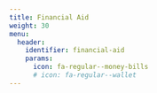 ```yaml
---
title: Financial Aid
weight: 30
menu:
  header:
    identifier: financial-aid
    params:
      icon: fa-regular--money-bills
      # icon: fa-regular--wallet
---
```

